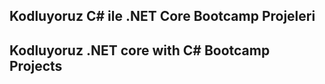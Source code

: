 ## Kodluyoruz C# ile .NET Core Bootcamp Projeleri

## Kodluyoruz .NET core with C# Bootcamp Projects
